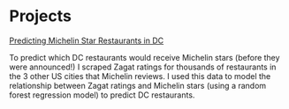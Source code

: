 # Projects
[Predicting Michelin Star Restaurants in DC](/Projects/tree/master/Predicting%20DC%20Michelin%20Restaurants)

To predict which DC restaurants would receive Michelin stars (before they were announced!) I scraped Zagat ratings for thousands of restaurants in the 3 other US cities that Michelin reviews. I used this data to model the relationship between Zagat ratings and Michelin stars (using a random forest regression model) to predict DC restaurants.  